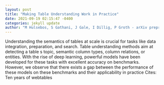 ```yaml
--- 
layout: post 
title: "Making Table Understanding Work in Practice" 
date: 2021-09-19 02:15:47 -0400 
categories: jekyll update 
author: "M Hulsebos, S Gathani, J Gale, I Dillig, P Groth - arXiv preprint arXiv , 2021" 
--- 
```

Understanding the semantics of tables at scale is crucial for tasks like data integration, preparation, and search. Table understanding methods aim at detecting a table s topic, semantic column types, column relations, or entities. With the rise of deep learning, powerful models have been developed for these tasks with excellent accuracy on benchmarks. However, we observe that there exists a gap between the performance of these models on these benchmarks and their applicability in practice Cites: Ten years of webtables